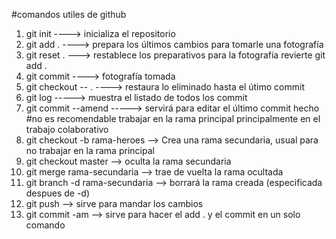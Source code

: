 #comandos utiles de github

1. git init   ----> inicializa el repositorio
2. git add .  ----> prepara los últimos cambios para tomarle una fotografía
3. git reset . ---> restablece los preparativos para la fotografía revierte git add . 
4. git commit ----> fotografía tomada       
5. git checkout -- . ----> restaura lo eliminado hasta el útimo commit
6. git log    -----> muestra el listado de todos los commit
7. git commit --amend -----> servirá para editar el último commit hecho
#no es recomendable trabajar en la rama principal principalmente en el trabajo colaborativo
8. git checkout -b rama-heroes --> Crea una rama secundaria, usual para no trabajar en la rama principal
9. git checkout master --> oculta la rama secundaria
10. git merge rama-secundaria --> trae de vuelta la rama ocultada
11. git branch -d rama-secundaria --> borrará la rama creada (especificada despues de -d)
12. git push --> sirve para mandar los cambios
13. git commit -am --> sirve para hacer el add . y el commit en un solo comando